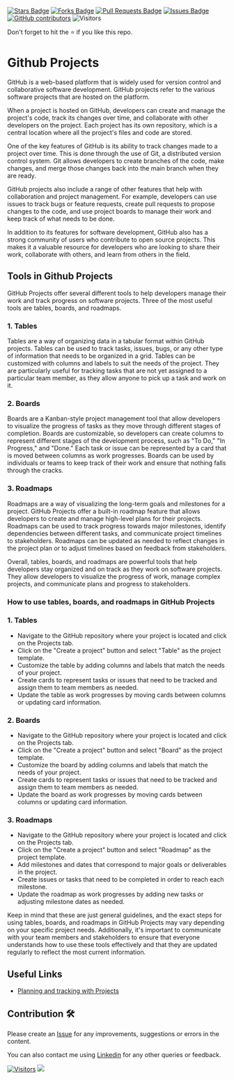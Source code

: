 <a href="https://github.com/drshahizan/learn-github/stargazers"><img src="https://img.shields.io/github/stars/drshahizan/learn-github" alt="Stars Badge"/></a>
<a href="https://github.com/drshahizan/learn-github/network/members"><img src="https://img.shields.io/github/forks/drshahizan/learn-github" alt="Forks Badge"/></a>
<a href="https://github.com/drshahizan/learn-github/pulls"><img src="https://img.shields.io/github/issues-pr/drshahizan/learn-github" alt="Pull Requests Badge"/></a>
<a href="https://github.com/drshahizan/learn-github/issues"><img src="https://img.shields.io/github/issues/drshahizan/learn-github" alt="Issues Badge"/></a>
<a href="https://github.com/drshahizan/learn-github/graphs/contributors"><img alt="GitHub contributors" src="https://img.shields.io/github/contributors/drshahizan/learn-github?color=2b9348"></a>
![Visitors](https://api.visitorbadge.io/api/visitors?path=https%3A%2F%2Fgithub.com%2Fdrshahizan%2Flearn-github&labelColor=%23d9e3f0&countColor=%23697689&style=flat)

Don't forget to hit the :star: if you like this repo.

# Github Projects
GitHub is a web-based platform that is widely used for version control and collaborative software development. GitHub projects refer to the various software projects that are hosted on the platform.

When a project is hosted on GitHub, developers can create and manage the project's code, track its changes over time, and collaborate with other developers on the project. Each project has its own repository, which is a central location where all the project's files and code are stored.

One of the key features of GitHub is its ability to track changes made to a project over time. This is done through the use of Git, a distributed version control system. Git allows developers to create branches of the code, make changes, and merge those changes back into the main branch when they are ready.

GitHub projects also include a range of other features that help with collaboration and project management. For example, developers can use issues to track bugs or feature requests, create pull requests to propose changes to the code, and use project boards to manage their work and keep track of what needs to be done.

In addition to its features for software development, GitHub also has a strong community of users who contribute to open source projects. This makes it a valuable resource for developers who are looking to share their work, collaborate with others, and learn from others in the field.

## Tools in Github Projects
GitHub Projects offer several different tools to help developers manage their work and track progress on software projects. Three of the most useful tools are tables, boards, and roadmaps.

### 1. Tables
Tables are a way of organizing data in a tabular format within GitHub projects. Tables can be used to track tasks, issues, bugs, or any other type of information that needs to be organized in a grid. Tables can be customized with columns and labels to suit the needs of the project. They are particularly useful for tracking tasks that are not yet assigned to a particular team member, as they allow anyone to pick up a task and work on it.

### 2. Boards
Boards are a Kanban-style project management tool that allow developers to visualize the progress of tasks as they move through different stages of completion. Boards are customizable, so developers can create columns to represent different stages of the development process, such as "To Do," "In Progress," and "Done." Each task or issue can be represented by a card that is moved between columns as work progresses. Boards can be used by individuals or teams to keep track of their work and ensure that nothing falls through the cracks.

### 3. Roadmaps
Roadmaps are a way of visualizing the long-term goals and milestones for a project. GitHub Projects offer a built-in roadmap feature that allows developers to create and manage high-level plans for their projects. Roadmaps can be used to track progress towards major milestones, identify dependencies between different tasks, and communicate project timelines to stakeholders. Roadmaps can be updated as needed to reflect changes in the project plan or to adjust timelines based on feedback from stakeholders.

Overall, tables, boards, and roadmaps are powerful tools that help developers stay organized and on track as they work on software projects. They allow developers to visualize the progress of work, manage complex projects, and communicate plans and progress to stakeholders.

### How to use tables, boards, and roadmaps in GitHub Projects

### 1. Tables
- Navigate to the GitHub repository where your project is located and click on the Projects tab.
- Click on the "Create a project" button and select "Table" as the project template.
- Customize the table by adding columns and labels that match the needs of your project.
- Create cards to represent tasks or issues that need to be tracked and assign them to team members as needed.
- Update the table as work progresses by moving cards between columns or updating card information.

### 2. Boards
- Navigate to the GitHub repository where your project is located and click on the Projects tab.
- Click on the "Create a project" button and select "Board" as the project template.
- Customize the board by adding columns and labels that match the needs of your project.
- Create cards to represent tasks or issues that need to be tracked and assign them to team members as needed.
- Update the board as work progresses by moving cards between columns or updating card information.

### 3. Roadmaps
- Navigate to the GitHub repository where your project is located and click on the Projects tab.
- Click on the "Create a project" button and select "Roadmap" as the project template.
- Add milestones and dates that correspond to major goals or deliverables in the project.
- Create issues or tasks that need to be completed in order to reach each milestone.
- Update the roadmap as work progresses by adding new tasks or adjusting milestone dates as needed.

Keep in mind that these are just general guidelines, and the exact steps for using tables, boards, and roadmaps in GitHub Projects may vary depending on your specific project needs. Additionally, it's important to communicate with your team members and stakeholders to ensure that everyone understands how to use these tools effectively and that they are updated regularly to reflect the most current information.

## Useful Links
- [Planning and tracking with Projects](https://docs.github.com/en/issues/planning-and-tracking-with-projects)

## Contribution 🛠️
Please create an [Issue](https://github.com/drshahizan/learn-github/issues) for any improvements, suggestions or errors in the content.

You can also contact me using [Linkedin](https://www.linkedin.com/in/drshahizan/) for any other queries or feedback.

[![Visitors](https://api.visitorbadge.io/api/visitors?path=https%3A%2F%2Fgithub.com%2Fdrshahizan&labelColor=%23697689&countColor=%23555555&style=plastic)](https://visitorbadge.io/status?path=https%3A%2F%2Fgithub.com%2Fdrshahizan)
![](https://hit.yhype.me/github/profile?user_id=81284918)


